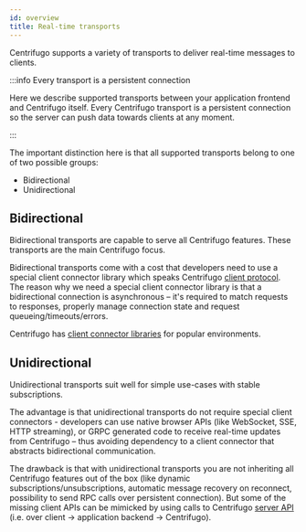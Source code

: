 ```yaml
---
id: overview
title: Real-time transports 
---
```


Centrifugo supports a variety of transports to deliver real-time messages to clients.

:::info Every transport is a persistent connection

Here we describe supported transports between your application frontend and Centrifugo itself. Every Centrifugo transport is a persistent connection so the server can push data towards clients at any moment.

:::

The important distinction here is that all supported transports belong to one of two possible groups:

* Bidirectional
* Unidirectional

## Bidirectional

Bidirectional transports are capable to serve all Centrifugo features. These transports are the main Centrifugo focus.

Bidirectional transports come with a cost that developers need to use a special client connector library which speaks Centrifugo [client protocol](./protocol.md). The reason why we need a special client connector library is that a bidirectional connection is asynchronous – it's required to match requests to responses, properly manage connection state and request queueing/timeouts/errors.

Centrifugo has [client connector libraries](../ecosystem/client.md) for popular environments.

## Unidirectional

Unidirectional transports suit well for simple use-cases with stable subscriptions.

The advantage is that unidirectional transports do not require special client connectors - developers can use native browser APIs (like WebSocket, SSE, HTTP streaming), or GRPC generated code to receive real-time updates from Centrifugo – thus avoiding dependency to a client connector that abstracts bidirectional communication.

The drawback is that with unidirectional transports you are not inheriting all Centrifugo features out of the box (like dynamic subscriptions/unsubscriptions, automatic message recovery on reconnect, possibility to send RPC calls over persistent connection). But some of the missing client APIs can be mimicked by using calls to Centrifugo [server API](../server/server_api.md) (i.e. over client -> application backend -> Centrifugo).
